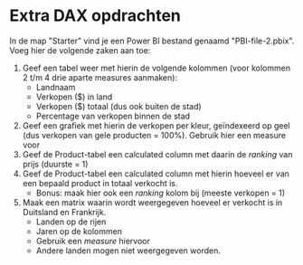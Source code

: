 # Extra DAX opdrachten

In de map "Starter" vind je een Power BI bestand genaamd "PBI-file-2.pbix". Voeg hier de volgende zaken aan toe:

1. Geef een tabel weer met hierin de volgende kolommen (voor kolommen 2 t/m 4 drie aparte measures aanmaken):
   * Landnaam
   * Verkopen ($) in land
   * Verkopen ($) totaal (dus ook buiten de stad)
   * Percentage van verkopen binnen de stad
2. Geef een grafiek met hierin de verkopen per kleur, geïndexeerd op geel (dus verkopen van gele producten = 100%). Gebruik hier een measure voor
3. Geef de Product-tabel een calculated column met daarin de _ranking_ van prijs (duurste = 1)
4. Geef de Product-tabel een calculated column met hierin hoeveel er van een bepaald product in totaal verkocht is.
   * Bonus: maak hier ook een _ranking_ kolom bij (meeste verkopen = 1)
5. Maak een matrix waarin wordt weergegeven hoeveel er verkocht is in Duitsland en Frankrijk.
   * Landen op de rijen
   * Jaren op de kolommen
   * Gebruik een _measure_ hiervoor
   * Andere landen mogen niet weergegeven worden.
